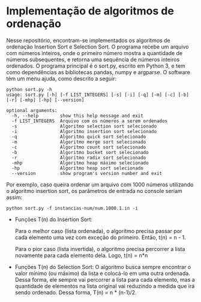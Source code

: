 # Implementação de algoritmos de ordenação

Nesse repositório, encontram-se implementados os algoritmos de ordenação Insertion Sort e Selection Sort. O programa recebe um arquivo com números inteiros, onde o primeiro número mostra a quantidade de números subsequentes, e retorna uma sequência de números inteiros ordenados. O programa principal é o sort.py, escrito em Python 3, e tem como dependências as bibliotecas pandas, numpy e argparse. O software têm um menu ajuda, como descrito a seguir:

```
python sort.py -h
usage: sort.py [-h] [-f LIST_INTEGERS] [-s] [-i] [-q] [-m] [-c] [-b] [-r] [-mhp] [-hp] [--version]

optional arguments:
  -h, --help        show this help message and exit
  -f LIST_INTEGERS  Arquivo com os números a serem ordenados
  -s                Algoritmo selection sort selecionado
  -i                Algoritmo insertion sort selecionado
  -q                Algoritmo quick sort selecionado
  -m                Algoritmo merge sort selecionado
  -c                Algoritmo count sort selecionado
  -b                Algoritmo bucket sort selecionado
  -r                Algoritmo radix sort selecionado
  -mhp              Algoritmo heap máximo selecionado
  -hp               Algoritmo heap sort selecionado
  --version         show program's version number and exit
```

Por exemplo, caso queira ordenar um arquivo com 1000 números utilizando o algoritmo insertion sort, os parâmetros de entrada no console seriam assim:

```
python sort.py -f instancias-num/num.1000.1.in -i
```
- Funções T(n) do Insertion Sort:

  Para o melhor caso (lista ordenada), o algoritmo precisa passar por cada elemento uma vez com exceção do primeiro. Então, t(n) = n - 1.

  Para o pior caso (lista invertida), o algoritmo precisa percorrer a lista novamente para cada elemento dela. Logo, t(n) = n*n
  
- Funções T(n) do Selection Sort:
  O algoritmo busca sempre encontrar o valor mínimo (ou máximo) da lista e colocá-lo em uma outra ordenada. Dessa forma, ele sempre vai percorrer a lista para cada elemento, mas a quantidade de elementos na lista original vai reduzindo a medida que irá sendo ordenado. Dessa forma, T(n) = n * (n-1)/2.
